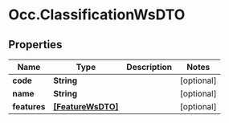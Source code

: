 # Occ.ClassificationWsDTO

## Properties
Name | Type | Description | Notes
------------ | ------------- | ------------- | -------------
**code** | **String** |  | [optional] 
**name** | **String** |  | [optional] 
**features** | [**[FeatureWsDTO]**](FeatureWsDTO.md) |  | [optional] 


